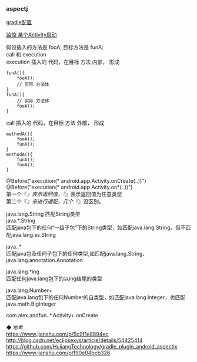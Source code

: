 ###  aspectj  

[gradle配置](library/and_build.md)  

[监控 某个Activity启动](library/sample_001.md)  

假设插入的方法是 fooA;  目标方法是 funA;  
call 和 execution  
execution  插入的 代码，在目标 方法  内部， 形成  
```
funA(){
    fooA();
    // 实际 方法体  
}
funA(){
    // 实际 方法体  
    fooA();
}
```
call 插入的 代码，在目标 方法  外部， 形成  
```
methodA(){
    fooA();
    funA();  
}
methodA(){
    funA();  
    fooA();
}
```

@Before("execution(* android.app.Activity.onCreate(..))")  
@Before("execution(* android.app.Activity.on*(..))")  
第一个『*』表示返回值，『*』表示返回值为任意类型  
第二个『*』来进行通配，几个『*』没区别。  

java.lang.String  匹配String类型  
java.*.String  
匹配java包下的任何“一级子包”下的String类型，如匹配java.lang.String，但不匹配java.lang.ss.String  

java..*  
匹配java包及任何子包下的任何类型,如匹配java.lang.String、java.lang.annotation.Annotation  

java.lang.*ing  
匹配任何java.lang包下的以ing结尾的类型  

java.lang.Number+  
匹配java.lang包下的任何Number的自类型，如匹配java.lang.Integer，也匹配java.math.BigInteger  


com.alex.andfun..*.Activity+.onCreate  


◆  参考  
https://www.jianshu.com/p/5c9f1e8894ec  
http://blog.csdn.net/eclipsexys/article/details/54425414  
https://github.com/HujiangTechnology/gradle_plugin_android_aspectjx  
https://www.jianshu.com/p/f90e04bcb326  
